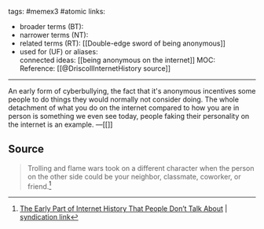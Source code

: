 tags: #memex3 #atomic 
links:  
- broader terms (BT):  
- narrower terms (NT):  
- related terms (RT):  [[Double-edge sword of being anonymous]] 
- used for (UF) or aliases:  
connected ideas:  [[being anonymous on the internet]]
MOC:  
Reference: [[@DriscollInternetHistory source]]

---
An early form of cyberbullying, the fact that it's anonymous incentives some people to do things they would normally not consider doing. The whole detachment of what you do on the internet compared to how you are in person is something we even see today, people faking their personality on the internet is an example.
&mdash;[[]]

## Source 
> Trolling and flame wars took on a different character when the person on the other side could be your neighbor, classmate, coworker, or friend.[^1]

[^1]: [The Early Part of Internet History That People Don’t Talk About](https://issues.org/prehistory-social-media-modem-world-driscoll/) | [syndication link](tk) 
